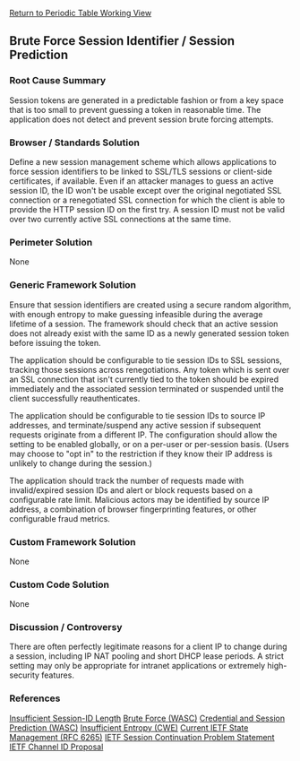 [Return to Periodic Table Working
View](OWASP_Periodic_Table_of_Vulnerabilities#Periodic_Table_of_Vulnerabilities "wikilink")

## Brute Force Session Identifier / Session Prediction

### Root Cause Summary

Session tokens are generated in a predictable fashion or from a key
space that is too small to prevent guessing a token in reasonable time.
The application does not detect and prevent session brute forcing
attempts.

### Browser / Standards Solution

Define a new session management scheme which allows applications to
force session identifiers to be linked to SSL/TLS sessions or
client-side certificates, if available. Even if an attacker manages to
guess an active session ID, the ID won't be usable except over the
original negotiated SSL connection or a renegotiated SSL connection for
which the client is able to provide the HTTP session ID on the first
try. A session ID must not be valid over two currently active SSL
connections at the same time.

### Perimeter Solution

None

### Generic Framework Solution

Ensure that session identifiers are created using a secure random
algorithm, with enough entropy to make guessing infeasible during the
average lifetime of a session. The framework should check that an active
session does not already exist with the same ID as a newly generated
session token before issuing the token.

The application should be configurable to tie session IDs to SSL
sessions, tracking those sessions across renegotiations. Any token which
is sent over an SSL connection that isn't currently tied to the token
should be expired immediately and the associated session terminated or
suspended until the client successfully reauthenticates.

The application should be configurable to tie session IDs to source IP
addresses, and terminate/suspend any active session if subsequent
requests originate from a different IP. The configuration should allow
the setting to be enabled globally, or on a per-user or per-session
basis. (Users may choose to "opt in" to the restriction if they know
their IP address is unlikely to change during the session.)

The application should track the number of requests made with
invalid/expired session IDs and alert or block requests based on a
configurable rate limit. Malicious actors may be identified by source IP
address, a combination of browser fingerprinting features, or other
configurable fraud metrics.

### Custom Framework Solution

None

### Custom Code Solution

None

### Discussion / Controversy

There are often perfectly legitimate reasons for a client IP to change
during a session, including IP NAT pooling and short DHCP lease periods.
A strict setting may only be appropriate for intranet applications or
extremely high-security features.

### References

[Insufficient Session-ID
Length](Insufficient_Session-ID_Length "wikilink")
[Brute Force
(WASC)](http://projects.webappsec.org/w/page/13246915/Brute%20Force)
[Credential and Session Prediction
(WASC)](http://projects.webappsec.org/w/page/13246918/Credential%20and%20Session%20Prediction)
[Insufficient Entropy
(CWE)](http://cwe.mitre.org/data/definitions/331.html)
[Current IETF State Management
(RFC 6265)](http://tools.ietf.org/html/rfc6265)
[IETF Session Continuation Problem
Statement](http://tools.ietf.org/html/draft-ietf-websec-session-continue-prob-00)
[IETF Channel ID
Proposal](http://tools.ietf.org/html/draft-balfanz-tls-channelid-01)
